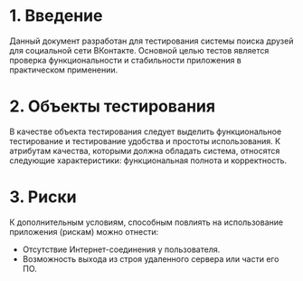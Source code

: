 # 1. Введение  
Данный документ разработан для тестирования системы поиска друзей для социальной сети ВКонтакте. Основной целью тестов является проверка функциональности и стабильности приложения в практическом применении.
# 2. Объекты тестирования  
 В качестве объекта тестирования следует выделить функциональное тестирование и тестирование удобства и простоты использования. К атрибутам качества, которыми должна обладать система, относятся следующие характеристики: функциональная полнота и корректность.
# 3. Риски  
К дополнительным условиям, способным повлиять на использование приложения (рискам) можно отнести:
- Отсутствие Интернет-соединения у пользователя.
- Возможность выхода из строя удаленного сервера или части его ПО.
